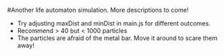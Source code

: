 #Another life automaton simulation. More descriptions to come!
 - Try adjusting maxDist and minDist in main.js for different outcomes.
 - Recommend > 40 but < 1000 particles
 - The particles are afraid of the metal bar. Move it around to scare them away!
